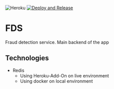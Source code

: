 ![Heroku](https://pyheroku-badge.herokuapp.com/?app=louisandrew-bachelorarbeit&style=square)
[![Deploy and Release](https://github.com/BA-LouisAndrew/fds/actions/workflows/release.yml/badge.svg)](https://github.com/BA-LouisAndrew/fds/actions/workflows/release.yml)

# FDS

Fraud detection service. Main backend of the app

## Technologies
- Redis
  - Using Heroku-Add-On on live environment
  - Using docker on local environment
